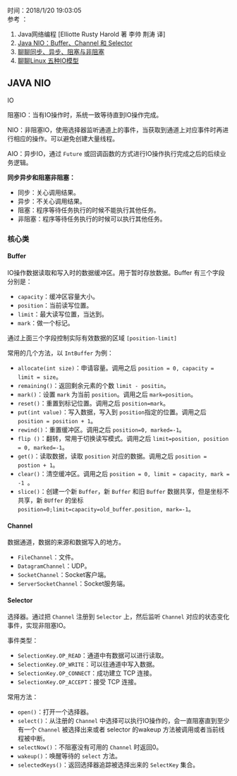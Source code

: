 时间：2018/1/20 19:03:05  
参考 ：  

1.  Java网络编程 [Elliotte Rusty Harold 著 李帅 荆涛 译]
2.  [Java NIO：Buffer、Channel 和 Selector](https://www.javadoop.com/post/java-nio)
3.  [聊聊同步、异步、阻塞与非阻塞](https://www.jianshu.com/p/aed6067eeac9)
4.  [聊聊Linux 五种IO模型](https://www.jianshu.com/p/486b0965c296)

## JAVA NIO 

IO

阻塞IO：当有IO操作时，系统一致等待直到IO操作完成。

NIO：非阻塞IO，使用选择器监听通道上的事件，当获取到通道上对应事件时再进行相应的操作。可以避免创建大量线程。

AIO：异步IO，通过 `Future` 或回调函数的方式进行IO操作执行完成之后的后续业务逻辑。

**同步异步和阻塞非阻塞：**

* 同步：关心调用结果。
* 异步：不关心调用结果。
* 阻塞：程序等待任务执行的时候不能执行其他任务。
* 非阻塞：程序等待任务执行的时候可以执行其他任务。

### 核心类  

#### Buffer 

IO操作数据读取和写入时的数据缓冲区。用于暂时存放数据。Buffer 有三个字段分别是：

* `capacity`：缓冲区容量大小。
* `position`：当前读写位置。
* `limit`：最大读写位置，当达到。
* `mark`：做一个标记。

通过上面三个字段控制实际有效数据的区域 `[position-limit]`

常用的几个方法，以 `IntBuffer` 为例：      

* `allocate(int size)`：申请容量。调用之后 `position = 0, capacity = limit = size`。
* `remaining()`：返回剩余元素的个数 `limit - positin`。
* `mark()`：设置 `mark` 为当前 `position`。调用之后 `mark=position`。
* `reset()`：重置到标记位置。调用之后 `position=mark`。
* `put(int value)`：写入数据，写入到 `position`指定的位置。调用之后 `position = position + 1`。
* `rewind()`：重置缓冲区。调用之后 `position=0, marked=-1`。
* `flip ()`：翻转，常用于切换读写模式。调用之后 `limit=position, position = 0, marked=-1`。
* `get()`：读取数据，读取 `position` 对应的数据。调用之后 `position = postion + 1`。
* `clear()`：清空缓冲区。调用之后 `position = 0, limit = capacity, mark = -1 `。
* `slice()`：创建一个新 `Buffer`，新 `Buffer` 和旧 `Buffer` 数据共享，但是坐标不共享，新 `BUffer` 的坐标 `position=0;limit=capacity=old_buffer.position, mark=-1`。

#### Channel   

数据通道，数据的来源和数据写入的地方。

* `FileChannel`：文件。
* `DatagramChannel`：UDP。
* `SocketChannel`：Socket客户端。
* `ServerSocketChannel`：Socket服务端。

#### Selector 

选择器。通过把 `Channel` 注册到 `Selector` 上，然后监听 `Channel` 对应的状态变化事件，实现非阻塞IO。

事件类型：

* `SelectionKey.OP_READ`：通道中有数据可以进行读取。
* `SelectionKey.OP_WRITE`：可以往通道中写入数据。
* `SelectionKey.OP_CONNECT`：成功建立 TCP 连接。
* `SelectionKey.OP_ACCEPT`：接受 TCP 连接。

常用方法：

* `open()`：打开一个选择器。
* `select()`：从注册的 `Channel` 中选择可以执行IO操作的，会一直阻塞直到至少有一个 `Channel` 被选择出来或者 selector 的wakeup 方法被调用或者当前线程被中断。
* `selectNow()`：不阻塞没有可用的 `Channel` 时返回0。
* `wakeup()`：唤醒等待的 `select` 方法。
* `selectedKeys()`：返回选择器追踪被选择出来的 `SelectKey` 集合。